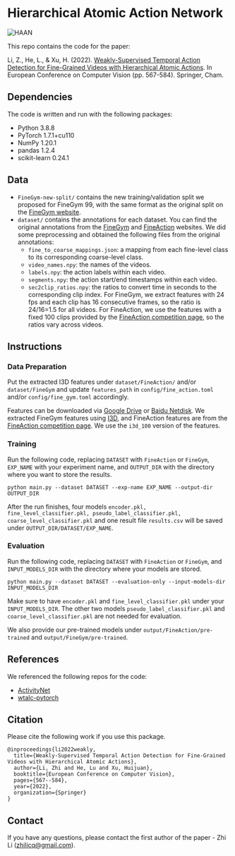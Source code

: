# Hierarchical Atomic Action Network
![HAAN](https://user-images.githubusercontent.com/39921289/184747673-62577404-06b2-47a1-b6a5-96300e7303b6.png)

This repo contains the code for the paper:

Li, Z., He, L., & Xu, H. (2022). [Weakly-Supervised Temporal Action Detection for Fine-Grained Videos with Hierarchical Atomic Actions](https://www.ecva.net/papers/eccv_2022/papers_ECCV/papers/136700562.pdf). In European Conference on Computer Vision (pp. 567-584). Springer, Cham.


## Dependencies
The code is written and run with the following packages:
* Python 3.8.8
* PyTorch 1.7.1+cu110
* NumPy 1.20.1
* pandas 1.2.4
* scikit-learn 0.24.1


## Data
* `FineGym-new-split/` contains the new training/validation split we proposed for FineGym 99, with the same format as the original split on the [FineGym website](https://sdolivia.github.io/FineGym/).
* `dataset/` contains the annotations for each dataset. You can find the original annotations from the [FineGym](https://sdolivia.github.io/FineGym/) and [FineAction](https://deeperaction.github.io/datasets/fineaction.html) websites. We did some preprocessing and obtained the following files from the original annotations:
    * `fine_to_coarse_mappings.json`: a mapping from each fine-level class to its corresponding coarse-level class.
    * `video_names.npy`: the names of the videos.
    * `labels.npy`: the action labels within each video.
    * `segments.npy`: the action start/end timestamps within each video.
    * `sec2clip_ratios.npy`: the ratios to convert time in seconds to the corresponding clip index. For FineGym, we extract features with 24 fps and each clip has 16 consecutive frames, so the ratio is 24/16=1.5 for all videos. For FineAction, we use the features with a fixed 100 clips provided by the [FineAction competition page](https://codalab.lisn.upsaclay.fr/competitions/4386), so the ratios vary across videos.


## Instructions
### Data Preparation
Put the extracted I3D features under `dataset/FineAction/` and/or `dataset/FineGym` and update `features_path` in `config/fine_action.toml` and/or `config/fine_gym.toml` accordingly.

Features can be downloaded via [Google Drive](https://drive.google.com/drive/folders/1IXh0k68j2m6bftQxgJMfkkhqRe0xyqnq?usp=sharing) or [Baidu Netdisk](https://pan.baidu.com/s/1NuYVp8NKcZO-DMqB-FBIRg?pwd=8fy7). We extracted FineGym features using [I3D](https://github.com/tomrunia/PyTorchConv3D), and FineAction features are from the [FineAction competition page](https://codalab.lisn.upsaclay.fr/competitions/4386). We use the `i3d_100` version of the features.
### Training
Run the following code, replacing `DATASET` with `FineAction` or `FineGym`, `EXP_NAME` with your experiment name, and `OUTPUT_DIR` with the directory where you want to store the results.
```
python main.py --dataset DATASET --exp-name EXP_NAME --output-dir OUTPUT_DIR
```
After the run finishes, four models `encoder.pkl, fine_level_classifier.pkl, pseudo_label_classifier.pkl, coarse_level_classifier.pkl` and one result file `results.csv` will be saved under `OUTPUT_DIR/DATASET/EXP_NAME`.
### Evaluation
Run the following code, replacing `DATASET` with `FineAction` or `FineGym`, and `INPUT_MODELS_DIR` with the directory where your models are stored.
```
python main.py --dataset DATASET --evaluation-only --input-models-dir INPUT_MODELS_DIR
```
Make sure to have `encoder.pkl` and `fine_level_classifier.pkl` under your `INPUT_MODELS_DIR`. The other two models `pseudo_label_classifier.pkl` and `coarse_level_classifier.pkl` are not needed for evaluation.

We also provide our pre-trained models under `output/FineAction/pre-trained` and `output/FineGym/pre-trained`.


## References
We referenced the following repos for the code:
* [ActivityNet](https://github.com/activitynet/ActivityNet)
* [wtalc-pytorch](https://github.com/sujoyp/wtalc-pytorch)


## Citation
Please cite the following work if you use this package.
```
@inproceedings{li2022weakly,
  title={Weakly-Supervised Temporal Action Detection for Fine-Grained Videos with Hierarchical Atomic Actions},
  author={Li, Zhi and He, Lu and Xu, Huijuan},
  booktitle={European Conference on Computer Vision},
  pages={567--584},
  year={2022},
  organization={Springer}
}
```


## Contact
If you have any questions, please contact the first author of the paper - Zhi Li (zhilicq@gmail.com).
